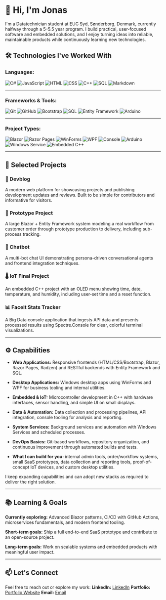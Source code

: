 # 👋 Hi, I'm Jonas

I'm a Datatechnician student at EUC Syd, Sønderborg, Denmark, currently halfway through a 5–5.5 year program. I build practical, user-focused software and embedded solutions, and I enjoy turning ideas into reliable, maintainable products while continuously learning new technologies.

## 🛠️ Technologies I've Worked With
### **Languages:**

![C#](https://img.shields.io/badge/C%23-8A2BE2?logo=csharp&logoColor=purple&style=plastic)
![JavaScript](https://img.shields.io/badge/JAVASCRIPT-YELLOW?logo=javascript&logoColor=black&style=plastic)
![HTML](https://img.shields.io/badge/HTML5-orange?logo=html5&logoColor=white&style=plastic)
![CSS](https://img.shields.io/badge/CSS-black?logo=css&logoColor=lightblue&style=plastic)
![C++](https://img.shields.io/badge/C++-blue?logo=cplusplus&logoColor=white&style=plastic)
![SQL](https://img.shields.io/badge/SQL-orange?logo=sqlite&logoColor=white&style=plastic)
![Markdown](https://img.shields.io/badge/Markdown-white?logo=markdown&logoColor=black&style=plastic)

---
### **Frameworks & Tools:**

![Git](https://img.shields.io/badge/Git-orange?logo=git&logoColor=white&style=plastic)
![GitHub](https://img.shields.io/badge/GitHub-black?logo=github&logoColor=white&style=plastic)
![Bootstrap](https://img.shields.io/badge/Bootstrap-purple?logo=bootstrap&logoColor=white&style=plastic)
![SQL](https://img.shields.io/badge/SQL-orange?logo=mysql&logoColor=blue&style=plastic)
![Entity Framework](https://img.shields.io/badge/Entity%20Framework-white?logo=dotnet&logoColor=purple&style=plastic)
![Arduino](https://img.shields.io/badge/Arduino-turquoise?logo=arduino&logoColor=white&style=plastic)

---
### **Project Types:**

![Blazor](https://img.shields.io/badge/Blazor-.NET-512BD4?logo=dotnet&logoColor=white&style=flat)
![Razor Pages](https://img.shields.io/badge/Razor%20Pages-.NET-007ACC?logo=dotnet&logoColor=white&style=flat)
![WinForms](https://img.shields.io/badge/WinForms-.NET-0078D7?logo=windows&logoColor=white&style=flat)
![WPF](https://img.shields.io/badge/WPF-.NET-512BD4?logo=.net&logoColor=white&style=flat)
![Console](https://img.shields.io/badge/Console-App-333333?logo=terminal&logoColor=white&style=flat)
![Arduino](https://img.shields.io/badge/Arduino-IoT-00979D?logo=arduino&logoColor=white&style=flat)
![Windows Service](https://img.shields.io/badge/Windows%20Service-Service-0078D7?logo=windows&logoColor=white&style=flat)
![Embedded C++](https://img.shields.io/badge/Embedded-C%2B%2B-00599C?logo=cplusplus&logoColor=white&style=flat)

---

## 🚀 Selected Projects

### 📘 Devblog
A modern web platform for showcasing projects and publishing development updates and reviews. Built to be simple for contributors and informative for visitors.

### 🧪 Prototype Project
A large Blazor + Entity Framework system modeling a real workflow from customer order through prototype production to delivery, including sub-process tracking.

### 🤖 Chatbot
A multi-bot chat UI demonstrating persona-driven conversational agents and frontend integration techniques.

### 🌡️ IoT Final Project
An embedded C++ project with an OLED menu showing time, date, temperature, and humidity, including user-set time and a reset function.

### 📊 Faceit Stats Tracker
A Big Data console application that ingests API data and presents processed results using Spectre.Console for clear, colorful terminal visualizations.

---

## ⚙️ Capabilities

- **Web Applications:** Responsive frontends (HTML/CSS/Bootstrap, Blazor, Razor Pages, Radzen) and RESTful backends with Entity Framework and SQL.

- **Desktop Applications:** Windows desktop apps using WinForms and WPF for business tooling and internal utilities.

- **Embedded & IoT:** Microcontroller development in C++ with hardware interfaces, sensor handling, and simple UI on small displays.

- **Data & Automation:** Data collection and processing pipelines, API integration, console tooling for analysis and reporting.

- **System Services:** Background services and automation with Windows Services and scheduled processes.

- **DevOps Basics:** Git-based workflows, repository organization, and continuous improvement through automated builds and tests.

- **What I can build for you:** internal admin tools, order/workflow systems, small SaaS prototypes, data collection and reporting tools, proof-of-concept IoT devices, and custom desktop utilities.

I keep expanding capabilities and can adopt new stacks as required to deliver the right solution.

---

## 📚 Learning & Goals

**Currently exploring:** Advanced Blazor patterns, CI/CD with GitHub Actions, microservices fundamentals, and modern frontend tooling.

**Short-term goals:** Ship a full end-to-end SaaS prototype and contribute to an open-source project.

**Long-term goals:** Work on scalable systems and embedded products with meaningful user impact.

---

## 📫 Let's Connect
Feel free to reach out or explore my work:
**LinkedIn:** [LinkedIn](#)
**Portfolio:** [Portfolio Website](#)
**Email:** [Email](mailto:jonasfpetersen1@gmail.com)

